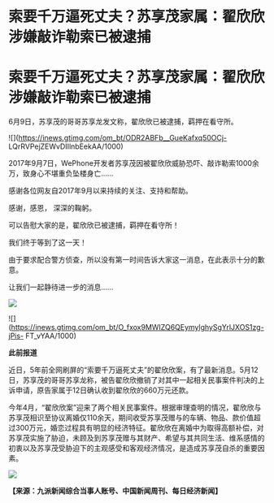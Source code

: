 # 索要千万逼死丈夫？苏享茂家属：翟欣欣涉嫌敲诈勒索已被逮捕

# 索要千万逼死丈夫？苏享茂家属：翟欣欣涉嫌敲诈勒索已被逮捕

6月9日，苏享茂的哥哥苏享龙发文称，翟欣欣已被逮捕，羁押在看守所。

![](https://inews.gtimg.com/om_bt/ODR2ABFb__GueKafxq50OCj-
LQrRVPejZEWvDIIlnbEekAA/1000)

2017年9月7日，WePhone开发者苏享茂因被翟欣欣威胁恐吓、敲诈勒索1000余万，致身心不堪重负坠楼身亡……

感谢各位网友自2017年9月以来持续的关注、支持和帮助。

感谢，感恩， 深深的鞠躬。

可以告慰大家的是，翟欣欣已被逮捕，羁押在看守所！

我们终于等到了这一天！

由于要求配合警方侦查，所以没有第一时间告诉大家这一消息，在此表示十分的歉意。

让我们一起静待进一步的消息……

![](https://inews.gtimg.com/om_bt/OASZlWv9Y-IX3fvyu3Qcp6fnu6Z3jqB627kQIFYnwvZEgAA/1000)

![](https://inews.gtimg.com/om_bt/O_fxox9MWIZQ6QEymylghySgYrlJXOS1zg-jPis-
FT_vYAA/1000)

**此前报道**

近日，5年前全网刷屏的“索要千万逼死丈夫”的翟欣欣案，有了最新消息。5月12日，苏享茂的哥哥苏享龙称，被告翟欣欣撤销了对其中一起相关民事案件判决的上诉申请，原告家属于12日确认收到翟欣欣的660万元还款。

今年4月，“翟欣欣案”迎来了两个相关民事案件。根据审理查明的情况，翟欣欣与苏享茂相识至协议离婚仅110余天，期间收受苏享茂赠与的车辆、物品、款价值超过300万元，婚恋过程具有明显的经济特征。翟欣欣在离婚中为取得高额补偿，对苏享茂实施了胁迫，未顾及到苏享茂赠与其财产、希望与其共同生活、维系感情的初衷以及苏享茂受胁迫下的主观感受和客观经济情况，是造成苏享茂自杀的重要因素。

![](https://inews.gtimg.com/om_bt/OqzgvtSGnCF_Uvkq0AeaEmaQBx13gNRQ9JGHnrRgUaggIAA/1000)

**【来源：九派新闻综合当事人账号、中国新闻周刊、每日经济新闻】**

